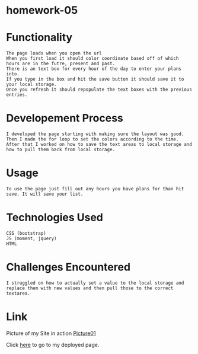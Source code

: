 # homework-05

# Functionality

    The page loads when you open the url
    When you first load it should color coordinate based off of which hours are in the futre, present and past.
    There is an text box for every hour of the day to enter your plans into.
    If you type in the box and hit the save button it should save it to your local storage.
    Once you refresh it should repopulate the text boxes with the previous entries.

# Developement Process

    I developed the page starting with making sure the layout was good. Then I made the for loop to set the colors according to the time. After that I worked on how to save the text areas to local storage and how to pull them back from local storage.

# Usage

    To use the page just fill out any hours you have plans for than hit save. It will save your list.

# Technologies Used

    CSS (bootstrap)
    JS (moment, jquery)
    HTML

# Challenges Encountered

    I struggled on how to actually set a value to the local storage and replace them with new values and then pull those to the correct textarea.

# Link

Picture of my Site in action
[Picture01](https://github.com/RyanCarey18/homework-05/blob/main/assets/Screenshot01.png)

Click [here](https://ryancarey18.github.io/homework-05/) to go to my deployed page.
